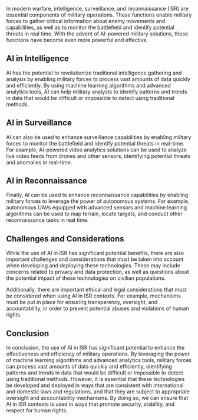 
In modern warfare, intelligence, surveillance, and reconnaissance (ISR) are essential components of military operations. These functions enable military forces to gather critical information about enemy movements and capabilities, as well as to monitor the battlefield and identify potential threats in real time. With the advent of AI-powered military solutions, these functions have become even more powerful and effective.

AI in Intelligence
------------------

AI has the potential to revolutionize traditional intelligence gathering and analysis by enabling military forces to process vast amounts of data quickly and efficiently. By using machine learning algorithms and advanced analytics tools, AI can help military analysts to identify patterns and trends in data that would be difficult or impossible to detect using traditional methods.

AI in Surveillance
------------------

AI can also be used to enhance surveillance capabilities by enabling military forces to monitor the battlefield and identify potential threats in real-time. For example, AI-powered video analytics solutions can be used to analyze live video feeds from drones and other sensors, identifying potential threats and anomalies in real-time.

AI in Reconnaissance
--------------------

Finally, AI can be used to enhance reconnaissance capabilities by enabling military forces to leverage the power of autonomous systems. For example, autonomous UAVs equipped with advanced sensors and machine learning algorithms can be used to map terrain, locate targets, and conduct other reconnaissance tasks in real time.

Challenges and Considerations
-----------------------------

While the use of AI in ISR has significant potential benefits, there are also important challenges and considerations that must be taken into account when developing and deploying these technologies. These may include concerns related to privacy and data protection, as well as questions about the potential impact of these technologies on civilian populations.

Additionally, there are important ethical and legal considerations that must be considered when using AI in ISR contexts. For example, mechanisms must be put in place for ensuring transparency, oversight, and accountability, in order to prevent potential abuses and violations of human rights.

Conclusion
----------

In conclusion, the use of AI in ISR has significant potential to enhance the effectiveness and efficiency of military operations. By leveraging the power of machine learning algorithms and advanced analytics tools, military forces can process vast amounts of data quickly and efficiently, identifying patterns and trends in data that would be difficult or impossible to detect using traditional methods. However, it is essential that these technologies be developed and deployed in ways that are consistent with international and domestic laws and regulations, and that they are subject to appropriate oversight and accountability mechanisms. By doing so, we can ensure that AI in ISR contexts is used in ways that promote security, stability, and respect for human rights.

